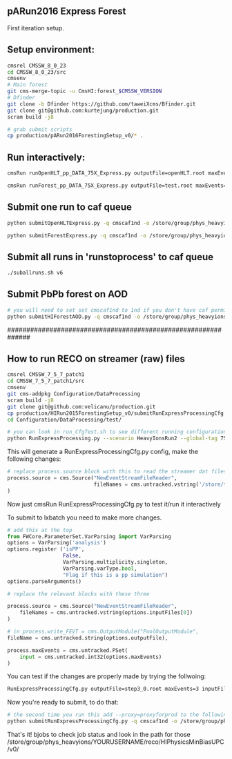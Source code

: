 ## pARun2016 Express Forest 

First iteration setup. 

## Setup environment:
```bash
cmsrel CMSSW_8_0_23
cd CMSSW_8_0_23/src
cmsenv
# Main forest
git cms-merge-topic -u CmsHI:forest_$CMSSW_VERSION
# Dfinder
git clone -b Dfinder https://github.com/taweiXcms/Bfinder.git
git clone git@github.com:kurtejung/production.git
scram build -j8

# grab submit scripts
cp production/pARun2016ForestingSetup_v0/* .
```

## Run interactively:
```bash
cmsRun runOpenHLT_pp_DATA_75X_Express.py outputFile=openHLT.root maxEvents=10 inputFiles=/store/express/Run2015E/ExpressPhysics/FEVT/Express-v1/000/262/163/00000/C4717393-ED8E-E511-9F65-02163E0120F9.root

cmsRun runForest_pp_DATA_75X_Express.py outputFile=test.root maxEvents=10 inputFiles=/store/express/Run2015E/ExpressPhysics/FEVT/Express-v1/000/262/163/00000/C4717393-ED8E-E511-9F65-02163E0120F9.root
```

## Submit one run to caf queue
```bash
python submitOpenHLTExpress.py -q cmscaf1nd -o /store/group/phys_heavyions/velicanu/openhlt/Run2015E/ExpressPhysics/FEVT/ -i ExpressPhysics.262163.v2.list

python submitForestExpress.py -q cmscaf1nd -o /store/group/phys_heavyions/velicanu/forest/Run2015E/ExpressPhysics/FEVT/v2/ -i ExpressPhysics.262163.v2.list --proxy=proxyforprod
```

## Submit all runs in 'runstoprocess' to caf queue
```bash
./suballruns.sh v6
```

## Submit PbPb forest on AOD

```bash
# you will need to set set cmscaf1nd to 1nd if you don't have caf permission, set the -o option to your own eos directory, and set -i to a file that looks like HIMinimumBias2.AOD.list but for the data you want to run on
python submitHIForestAOD.py -q cmscaf1nd -o /store/group/phys_heavyions/velicanu/forest/HIRun2015/HIMinimumBias2/AOD/ -i HIMinimumBias2.AOD.list --proxy=proxyforprod &> HIMinimumBias2.AOD.list.log &
```


##############################################################

## How to run RECO on streamer (raw) files

```bash
cmsrel CMSSW_7_5_7_patch1
cd CMSSW_7_5_7_patch1/src
cmsenv
git cms-addpkg Configuration/DataProcessing
scram build -j8
git clone git@github.com:velicanu/production.git
cp production/HIRun2015ForestingSetup_v0/submitRunExpressProcessingCfg.py Configuration/DataProcessing/test/
cd Configuration/DataProcessing/test/

# you can look in run_CfgTest.sh to see different running configuration, I will show how to do Express PbPb on DAT
python RunExpressProcessing.py --scenario HeavyIonsRun2 --global-tag 75X_dataRun2_ExpressHI_v2 --lfn /some/path/ --fevt --alcareco TkAlMinBiasHI+SiStripCalMinBias
```
This will generate a RunExpressProcessingCfg.py config, make the following changes:
```python
# replace process.source block with this to read the streamer dat files 
process.source = cms.Source("NewEventStreamFileReader",
                            fileNames = cms.untracked.vstring('/store/t0streamer/Data/HIExpress/000/262/548/run262548_ls0333_streamHIExpress_StorageManager.dat')
)
```
Now just cmsRun RunExpressProcessingCfg.py to test it/run it interactively

To submit to lxbatch you need to make more changes.
```python
# add this at the top
from FWCore.ParameterSet.VarParsing import VarParsing
options = VarParsing('analysis')
options.register ('isPP',
                  False,
                  VarParsing.multiplicity.singleton,
                  VarParsing.varType.bool,
                  "Flag if this is a pp simulation")
options.parseArguments()

# replace the relevant blocks with these three

process.source = cms.Source("NewEventStreamFileReader",
    fileNames = cms.untracked.vstring(options.inputFiles[0])
)

# in process.write_FEVT = cms.OutputModule("PoolOutputModule",
fileName = cms.untracked.string(options.outputFile),

process.maxEvents = cms.untracked.PSet(
    input = cms.untracked.int32(options.maxEvents)
)
```

You can test if the changes are properly made by trying the follwoing:
```bash
RunExpressProcessingCfg.py outputFile=step3_0.root maxEvents=3 inputFiles=root://cms-xrd-global.cern.ch//eos/cms/store/t0streamer/Data/HIPhysicsMinBiasUPC/000/262/548/run262548_ls0118_streamHIPhysicsMinBiasUPC_StorageManager.dat
```

Now you're ready to submit, to do that:
```bash
# the second time you run this add --proxy=proxyforprod to the following command , also set the outputpath/username
python submitRunExpressProcessingCfg.py -q cmscaf1nd -o /store/group/phys_heavyions/YOURUSERNAME/reco/HIPhysicsMinBiasUPC/v0/ -i HIPhysicsMinBiasUPC.262548.list 
```

That's it! bjobs to check job status and look in the path for those  /store/group/phys_heavyions/YOURUSERNAME/reco/HIPhysicsMinBiasUPC/v0/
